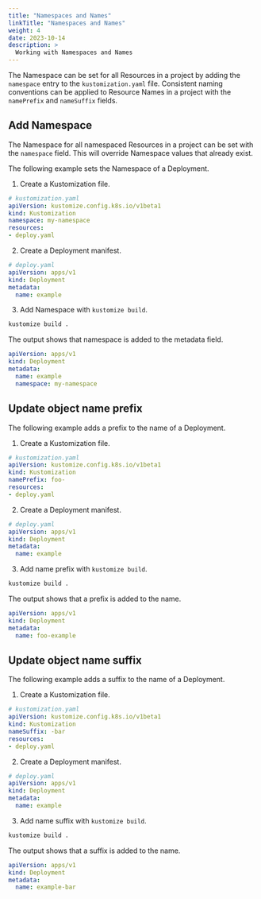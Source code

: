 ```yaml
---
title: "Namespaces and Names"
linkTitle: "Namespaces and Names"
weight: 4
date: 2023-10-14
description: >
  Working with Namespaces and Names
---
```


The Namespace can be set for all Resources in a project by adding the `namespace` entry to the `kustomization.yaml` file. Consistent naming conventions can be applied to Resource Names in a project with the `namePrefix` and `nameSuffix` fields.

## Add Namespace
The Namespace for all namespaced Resources in a project can be set with the `namespace` field. This will override Namespace values that already exist.

The following example sets the Namespace of a Deployment.

1. Create a Kustomization file.
```yaml
# kustomization.yaml
apiVersion: kustomize.config.k8s.io/v1beta1
kind: Kustomization
namespace: my-namespace
resources:
- deploy.yaml
```

2. Create a Deployment manifest.
```yaml
# deploy.yaml
apiVersion: apps/v1
kind: Deployment
metadata:
  name: example
```

3. Add Namespace with `kustomize build`.
```bash
kustomize build .
```

The output shows that namespace is added to the metadata field.
```yaml
apiVersion: apps/v1
kind: Deployment
metadata:
  name: example
  namespace: my-namespace
```

## Update object name prefix

The following example adds a prefix to the name of a Deployment.

1. Create a Kustomization file.
```yaml
# kustomization.yaml
apiVersion: kustomize.config.k8s.io/v1beta1
kind: Kustomization
namePrefix: foo-
resources:
- deploy.yaml
```

2. Create a Deployment manifest.
```yaml
# deploy.yaml
apiVersion: apps/v1
kind: Deployment
metadata:
  name: example
```

3. Add name prefix with `kustomize build`.
```bash
kustomize build .
```

The output shows that a prefix is added to the name.
```yaml
apiVersion: apps/v1
kind: Deployment
metadata:
  name: foo-example
```

## Update object name suffix
The following example adds a suffix to the name of a Deployment.

1. Create a Kustomization file.
```yaml
# kustomization.yaml
apiVersion: kustomize.config.k8s.io/v1beta1
kind: Kustomization
nameSuffix: -bar
resources:
- deploy.yaml
```

2. Create a Deployment manifest.
```yaml
# deploy.yaml
apiVersion: apps/v1
kind: Deployment
metadata:
  name: example
```

3. Add name suffix with `kustomize build`.
```bash
kustomize build .
```

The output shows that a suffix is added to the name.
```yaml
apiVersion: apps/v1
kind: Deployment
metadata:
  name: example-bar
```
